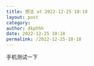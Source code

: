 ```yaml
---
title: 想法 at 2022-12-25 10:18
layout: post
category: 
author: dkphhh
date: 2022-12-25 10:18
permalink: /2022-12-25-10-18
---
```


手机测试一下